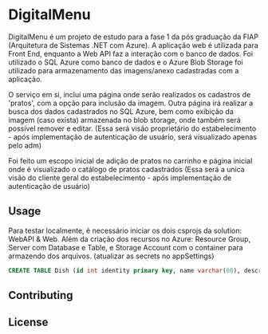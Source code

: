 # DigitalMenu

DigitalMenu é um projeto de estudo para a fase 1 da pós graduação da FIAP (Arquitetura de Sistemas .NET com Azure). 
A aplicação web é utilizada para Front End, enquanto a Web API faz a interação com o banco de dados.
Foi utilizado o SQL Azure como banco de dados e o Azure Blob Storage foi utilizado para armazenamento das imagens/anexo cadastradas com a aplicação.

O serviço em si, inclui uma página onde serão realizados os cadastros de 'pratos', com a opção para inclusão da imagem. Outra página irá realizar a busca dos dados cadastrados no SQL Azure, bem como exibição da imagem (caso exista) armazenada no blob storage, onde também será possível remover e editar. (Essa será visão proprietário do estabelecimento - após implementação de autenticação de usuário, será visualizado apenas pelo adm)

Foi feito um escopo inicial de adição de pratos no carrinho e página inicial onde é visualizado o catálogo de pratos cadastrados (Essa será a unica visão do cliente geral do estabelecimento - após implementação de autenticação de usuário)

## Usage

Para testar localmente, é necessário iniciar os dois csprojs da solution: WebAPI & Web. Além da criação dos recursos no Azure: Resource Group, Server com Database e Table, e Storage Account com o container para armazendo dos arquivos.
(atualizar as secrets no appSettings)


```sql
CREATE TABLE Dish (id int identity primary key, name varchar(60), description varchar(100), price float, attachmentName varchar(max))
```

## Contributing






## License
